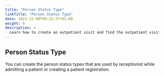 ```yaml
---
title: "Person Status Type"
linkTitle: "Person Status Type"
date: 2021-12-08T09:22:27+01:00
weight: 6
description: >
  Learn how to create an outpatient visit and find the outpatient visit created previously
---
```


## Person Status Type

You can create the person status types that are used by receptionist while admitting a patient or creating a patient registration.
